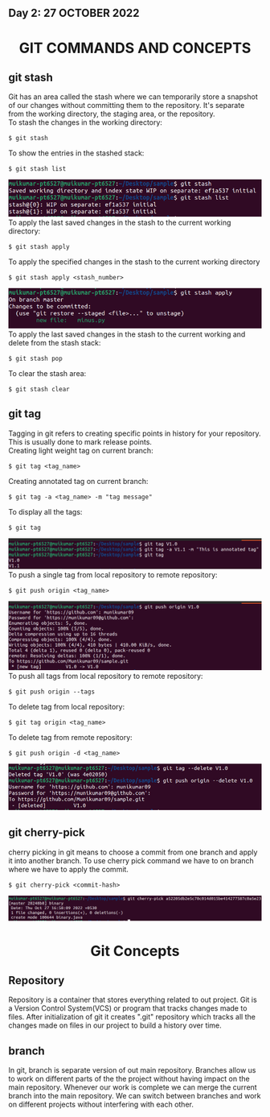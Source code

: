 ## Day 2: 27 OCTOBER 2022
<h1 align="center">GIT COMMANDS AND CONCEPTS</h1>  

## git stash  
Git has an area called the stash where we can temporarily store a snapshot of our changes without committing them to the repository. It's separate from the working directory, the staging area, or the repository.  
To stash the changes in the working directory:  
```
$ git stash
```
To show the entries in the stashed stack:  
```
$ git stash list
```
!['git stash']('/../images/git_stash1.png)  
To apply the last saved changes in the stash to the current working directory:  
```
$ git stash apply
```
To apply the specified changes in the stash to the current working directory
```
$ git stash apply <stash_number>
```
!['git stash_number']('/../images/git_stash2.png)
To apply the last saved changes in the stash to the current working and delete from the stash stack:
```
$ git stash pop
```
To clear the stash area:  
```
$ git stash clear
```
## git tag  
Tagging in git refers to creating specific points in history for your repository. This is usually done to mark release points.  
Creating light weight tag on current branch:  
```
$ git tag <tag_name>
```
Creating annotated tag on current branch:
```
$ git tag -a <tag_name> -m "tag message"
```
To display all the tags:  
```
$ git tag
```
!['git tag']('/../images/tag1.png)  
To push a single tag from local repository to remote repository:  
```
$ git push origin <tag_name>
```
!['git stash_number']('/../images/tag2.png)  
To push all tags from local repository to remote repository:  
```
$ git push origin --tags
```
To delete tag from local repository:  
``` 
$ git tag origin <tag_name>
```
To delete tag from remote repository:  
```
$ git push origin -d <tag_name>
```
!['git stash_number']('/../images/tag3.png)  
## git cherry-pick  
cherry picking in git means to choose a commit from one branch and apply it into another branch. To use cherry pick command we have to on branch where we have to apply the commit.  
```
$ git cherry-pick <commit-hash>
```
!['git cherry-pick]('/../images/cherry_pick.png)  
<h1 align="center">Git Concepts</h1>  

## Repository
Repository is a container that stores everything related to out project. Git is a Version Control System(VCS) or program that tracks changes made to files. After initialization of git it creates ".git" repository which tracks all the changes made on files in our project to build a history over time.  
## branch  
In git, branch is separate version of out main repository. Branches allow us to work on different parts of the the project without having impact on the main repository. Whenever our work is complete we can merge the current branch into the main repository. We can switch between branches and work on different projects without interfering with each other.  